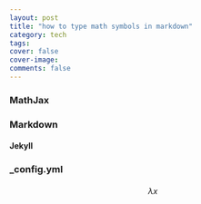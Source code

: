 ```yaml
---
layout: post
title: "how to type math symbols in markdown"
category: tech
tags: 
cover: false
cover-image: 
comments: false
---
```


### MathJax
### Markdown
#### Jekyll
### _config.yml

###### $$\lambda x$$
